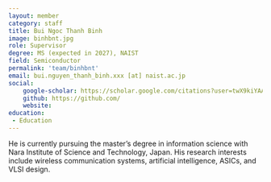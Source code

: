 ```yaml
---
layout: member
category: staff
title: Bui Ngoc Thanh Binh
image: binhbnt.jpg
role: Supervisor
degree: MS (expected in 2027), NAIST
field: Semiconductor
permalink: 'team/binhbnt'
email: bui.nguyen_thanh_binh.xxx [at] naist.ac.jp
social:
    google-scholar: https://scholar.google.com/citations?user=twX9kiYAAAAJ&hl=vi
    github: https://github.com/
    website: 
education:
 - Education
---
```

He is currently pursuing the master’s degree in information science with
Nara Institute of Science and Technology, Japan. His research interests include wireless communication systems, artificial intelligence, ASICs, and VLSI design.